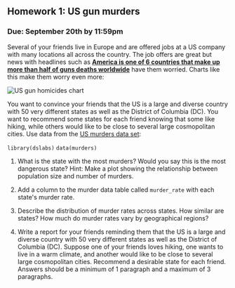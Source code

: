 ## Homework 1: US gun murders
### Due: September 20th by 11:59pm

Several of your friends live in Europe and are offered jobs at a US company with many locations all across the country. The job offers are great but news with headlines such as [**America is one of 6 countries that make up more than half of guns deaths worldwide**](https://www.vox.com/2018/8/29/17792776/us-gun-deaths-global) have them worried. Charts like this make them worry even more:

![US gun homicides chart](https://everytownresearch.org/wp-content/uploads/2016/07/GunTrends_murders_per_1000.png) 

You want to convince your friends that the US is a large and diverse country with 50 very different states as well as the District of Columbia (DC). You want to recommend some states for each friend knowing that some like hiking, while others would like to be close to several large cosmopolitan cities. Use data from the [US murders data set](https://www.rdocumentation.org/packages/dslabs/versions/0.7.1/topics/murders):

`library(dslabs)`
`data(murders)`

1. What is the state with the most murders? Would you say this is the 
most dangerous state? Hint: Make a plot showing the relationship between population size and number of murders.

2. Add a column to the murder data table called `murder_rate` with each state's murder rate.

3. Describe the distribution of murder rates across states. How similar are states? How much do murder rates vary by geographical regions?

4. Write a report for your friends reminding them that the US is a large and diverse country with 50 very different states as well as the District of Columbia (DC). Suppose one of your friends loves hiking, one wants to live in a warm climate, and another would like to be close to several large cosmopolitan cities. Recommend a desirable state for each friend. Answers should be a minimum of 1 paragraph and a maximum of 3 paragraphs.




